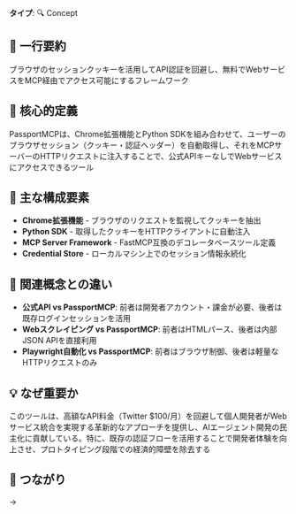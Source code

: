 **タイプ**: 🔍 Concept

## 📝 一行要約
ブラウザのセッションクッキーを活用してAPI認証を回避し、無料でWebサービスをMCP経由でアクセス可能にするフレームワーク

## 🎯 核心的定義
PassportMCPは、Chrome拡張機能とPython SDKを組み合わせて、ユーザーのブラウザセッション（クッキー・認証ヘッダー）を自動取得し、それをMCPサーバーのHTTPリクエストに注入することで、公式APIキーなしでWebサービスにアクセスできるツール

## 🌟 主な構成要素
- **Chrome拡張機能** - ブラウザのリクエストを監視してクッキーを抽出
- **Python SDK** - 取得したクッキーをHTTPクライアントに自動注入
- **MCP Server Framework** - FastMCP互換のデコレータベースツール定義
- **Credential Store** - ローカルマシン上でのセッション情報永続化

## 🔄 関連概念との違い
- **公式API vs PassportMCP**: 前者は開発者アカウント・課金が必要、後者は既存ログインセッションを活用
- **Webスクレイピング vs PassportMCP**: 前者はHTMLパース、後者は内部JSON APIを直接利用
- **Playwright自動化 vs PassportMCP**: 前者はブラウザ制御、後者は軽量なHTTPリクエストのみ

## 💡 なぜ重要か
このツールは、高額なAPI料金（Twitter $100/月）を回避して個人開発者がWebサービス統合を実現する革新的なアプローチを提供し、AIエージェント開発の民主化に貢献している。特に、既存の認証フローを活用することで開発者体験を向上させ、プロトタイピング段階での経済的障壁を除去する

## 🔗 つながり
→ 

